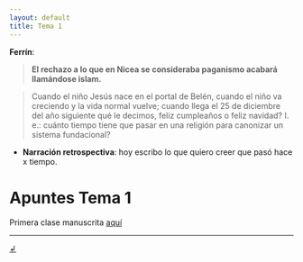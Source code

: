 ```yaml
---
layout: default
title: Tema 1
---
```


**Ferrín**:
> **El rechazo a lo que en Nicea se consideraba paganismo acabará llamándose islam.**

>Cuando el niño Jesús nace en el portal de Belén, cuando el niño va creciendo y la vida normal vuelve; cuando llega el 25 de diciembre del año siguiente qué le decimos, feliz cumpleaños o feliz navidad? I. e.: cuánto tiempo tiene que pasar en una religión para canonizar un sistema fundacional?

* **Narración retrospectiva**: hoy escribo lo que quiero creer que pasó hace x tiempo. 

# Apuntes Tema 1

Primera clase manuscrita [aquí](apuntes/historiadelislam.pdf)


---

[↲](../)
